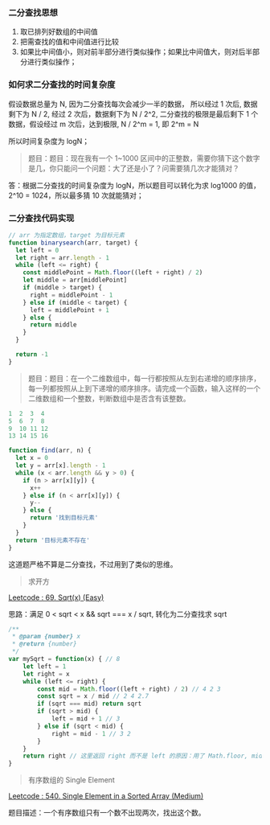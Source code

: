### 二分查找思想

1. 取已排列好数组的中间值
2. 把需查找的值和中间值进行比较
3. 如果比中间值小，则对前半部分进行类似操作；如果比中间值大，则对后半部分进行类似操作；

### 如何求二分查找的时间复杂度

假设数据总量为 N, 因为二分查找每次会减少一半的数据，
所以经过 1 次后, 数据剩下为 N / 2,
经过 2 次后，数据剩下为 N / 2^2,
二分查找的极限是最后剩下 1 个数据，假设经过 m 次后，达到极限, N / 2^m = 1, 即 2^m = N

所以时间复杂度为 logN；

> 题目：题目：现在我有一个 1~1000 区间中的正整数，需要你猜下这个数字是几，你只能问一个问题：大了还是小了？问需要猜几次才能猜对？

答：根据二分查找的时间复杂度为 logN，所以题目可以转化为求 log1000 的值，2^10 = 1024，所以最多猜 10 次就能猜对；

### 二分查找代码实现

```js
// arr 为指定数组，target 为目标元素
function binarysearch(arr, target) {
  let left = 0
  let right = arr.length - 1
  while (left <= right) {
    const middlePoint = Math.floor((left + right) / 2)
    let middle = arr[middlePoint]
    if (middle > target) {
      right = middlePoint - 1
    } else if (middle < target) {
      left = middlePoint + 1
    } else {
      return middle
    }
  }

  return -1
}
```

> 题目：题目：在一个二维数组中，每一行都按照从左到右递增的顺序排序，每一列都按照从上到下递增的顺序排序。请完成一个函数，输入这样的一个二维数组和一个整数，判断数组中是否含有该整数。

```js
1  2  3  4
5  6  7  8
9  10 11 12
13 14 15 16

function find(arr, n) {
  let x = 0
  let y = arr[x].length - 1
  while (x < arr.length && y > 0) {
    if (n > arr[x][y]) {
      x++
    } else if (n < arr[x][y]) {
      y--
    } else {
      return '找到目标元素'
    }
  }
  return '目标元素不存在'
}
```

这道题严格不算是二分查找，不过用到了类似的思维。

> 求开方

[Leetcode : 69. Sqrt(x) (Easy)](https://leetcode.com/problems/sqrtx/description/)

思路：满足 0 < sqrt < x && sqrt === x / sqrt, 转化为二分查找求 sqrt

```js
/**
 * @param {number} x
 * @return {number}
 */
var mySqrt = function(x) { // 8
    let left = 1
    let right = x
    while (left <= right) {
        const mid = Math.floor((left + right) / 2) // 4 2 3
        const sqrt = x / mid // 2 4 2.7
        if (sqrt === mid) return sqrt
        if (sqrt > mid) {
            left = mid + 1 // 3
        } else if (sqrt < mid) {
            right = mid - 1 // 3 2
        }
    }
    return right // 这里返回 right 而不是 left 的原因：用了 Math.floor, mid 会偏小, 相应 sqrt 会偏大
}
```

> 有序数组的 Single Element

[Leetcode : 540. Single Element in a Sorted Array (Medium)](https://leetcode.com/problems/single-element-in-a-sorted-array/description/)

题目描述：一个有序数组只有一个数不出现两次，找出这个数。
